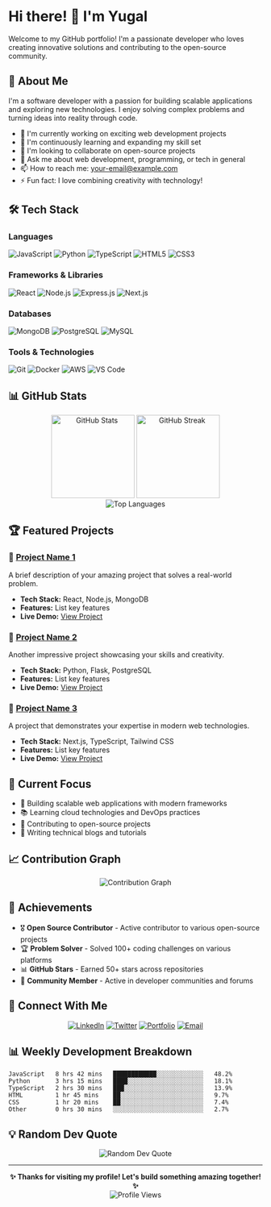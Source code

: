 # Hi there! 👋 I'm Yugal

Welcome to my GitHub portfolio! I'm a passionate developer who loves creating innovative solutions and contributing to the open-source community.

## 🚀 About Me

I'm a software developer with a passion for building scalable applications and exploring new technologies. I enjoy solving complex problems and turning ideas into reality through code.

- 🔭 I'm currently working on exciting web development projects
- 🌱 I'm continuously learning and expanding my skill set
- 👯 I'm looking to collaborate on open-source projects
- 💬 Ask me about web development, programming, or tech in general
- 📫 How to reach me: [your-email@example.com](mailto:your-email@example.com)
- ⚡ Fun fact: I love combining creativity with technology!

## 🛠️ Tech Stack

### Languages
![JavaScript](https://img.shields.io/badge/JavaScript-F7DF1E?style=for-the-badge&logo=javascript&logoColor=black)
![Python](https://img.shields.io/badge/Python-3776AB?style=for-the-badge&logo=python&logoColor=white)
![TypeScript](https://img.shields.io/badge/TypeScript-007ACC?style=for-the-badge&logo=typescript&logoColor=white)
![HTML5](https://img.shields.io/badge/HTML5-E34F26?style=for-the-badge&logo=html5&logoColor=white)
![CSS3](https://img.shields.io/badge/CSS3-1572B6?style=for-the-badge&logo=css3&logoColor=white)

### Frameworks & Libraries
![React](https://img.shields.io/badge/React-20232A?style=for-the-badge&logo=react&logoColor=61DAFB)
![Node.js](https://img.shields.io/badge/Node.js-43853D?style=for-the-badge&logo=node.js&logoColor=white)
![Express.js](https://img.shields.io/badge/Express.js-404D59?style=for-the-badge)
![Next.js](https://img.shields.io/badge/Next.js-000000?style=for-the-badge&logo=next.js&logoColor=white)

### Databases
![MongoDB](https://img.shields.io/badge/MongoDB-4EA94B?style=for-the-badge&logo=mongodb&logoColor=white)
![PostgreSQL](https://img.shields.io/badge/PostgreSQL-316192?style=for-the-badge&logo=postgresql&logoColor=white)
![MySQL](https://img.shields.io/badge/MySQL-00000F?style=for-the-badge&logo=mysql&logoColor=white)

### Tools & Technologies
![Git](https://img.shields.io/badge/Git-F05032?style=for-the-badge&logo=git&logoColor=white)
![Docker](https://img.shields.io/badge/Docker-2496ED?style=for-the-badge&logo=docker&logoColor=white)
![AWS](https://img.shields.io/badge/AWS-232F3E?style=for-the-badge&logo=amazon-aws&logoColor=white)
![VS Code](https://img.shields.io/badge/VS_Code-007ACC?style=for-the-badge&logo=visual-studio-code&logoColor=white)

## 📊 GitHub Stats

<div align="center">
  <img src="https://github-readme-stats.vercel.app/api?username=yugal19&show_icons=true&theme=radical&hide_border=true&count_private=true" alt="GitHub Stats" height="165">
  <img src="https://github-readme-streak-stats.herokuapp.com/?user=yugal19&theme=radical&hide_border=true" alt="GitHub Streak" height="165">
</div>

<div align="center">
  <img src="https://github-readme-stats.vercel.app/api/top-langs/?username=yugal19&theme=radical&hide_border=true&layout=compact" alt="Top Languages">
</div>

## 🏆 Featured Projects

### 🌟 [Project Name 1](https://github.com/yugal19/project-1)
A brief description of your amazing project that solves a real-world problem.
- **Tech Stack:** React, Node.js, MongoDB
- **Features:** List key features
- **Live Demo:** [View Project](https://your-project-url.com)

### 🌟 [Project Name 2](https://github.com/yugal19/project-2)
Another impressive project showcasing your skills and creativity.
- **Tech Stack:** Python, Flask, PostgreSQL
- **Features:** List key features
- **Live Demo:** [View Project](https://your-project-url.com)

### 🌟 [Project Name 3](https://github.com/yugal19/project-3)
A project that demonstrates your expertise in modern web technologies.
- **Tech Stack:** Next.js, TypeScript, Tailwind CSS
- **Features:** List key features
- **Live Demo:** [View Project](https://your-project-url.com)

## 🎯 Current Focus

- 🔨 Building scalable web applications with modern frameworks
- 📚 Learning cloud technologies and DevOps practices
- 🤝 Contributing to open-source projects
- 📝 Writing technical blogs and tutorials

## 📈 Contribution Graph

<div align="center">
  <img src="https://github-readme-activity-graph.vercel.app/graph?username=yugal19&theme=react-dark&hide_border=true&area=true" alt="Contribution Graph">
</div>

## 🏅 Achievements

- 🎖️ **Open Source Contributor** - Active contributor to various open-source projects
- 🏆 **Problem Solver** - Solved 100+ coding challenges on various platforms
- 📊 **GitHub Stars** - Earned 50+ stars across repositories
- 🌟 **Community Member** - Active in developer communities and forums

## 🤝 Connect With Me

<div align="center">
  
[![LinkedIn](https://img.shields.io/badge/LinkedIn-0077B5?style=for-the-badge&logo=linkedin&logoColor=white)](https://linkedin.com/in/your-profile)
[![Twitter](https://img.shields.io/badge/Twitter-1DA1F2?style=for-the-badge&logo=twitter&logoColor=white)](https://twitter.com/your-handle)
[![Portfolio](https://img.shields.io/badge/Portfolio-FF5722?style=for-the-badge&logo=google-chrome&logoColor=white)](https://yugal19.github.io)
[![Email](https://img.shields.io/badge/Email-D14836?style=for-the-badge&logo=gmail&logoColor=white)](mailto:your-email@example.com)

</div>

## 📊 Weekly Development Breakdown

```text
JavaScript   8 hrs 42 mins   ████████████░░░░░░░░░░░░░   48.2%
Python       3 hrs 15 mins   ████░░░░░░░░░░░░░░░░░░░░░   18.1%
TypeScript   2 hrs 30 mins   ███░░░░░░░░░░░░░░░░░░░░░░   13.9%
HTML         1 hr 45 mins    ██░░░░░░░░░░░░░░░░░░░░░░░   9.7%
CSS          1 hr 20 mins    ██░░░░░░░░░░░░░░░░░░░░░░░   7.4%
Other        0 hrs 30 mins   ░░░░░░░░░░░░░░░░░░░░░░░░░   2.7%
```

## 💡 Random Dev Quote

<div align="center">
  <img src="https://quotes-github-readme.vercel.app/api?type=horizontal&theme=radical" alt="Random Dev Quote">
</div>

---

<div align="center">
  <b>✨ Thanks for visiting my profile! Let's build something amazing together! ✨</b>
</div>

<div align="center">
  <img src="https://komarev.com/ghpvc/?username=yugal19&color=blueviolet&style=flat-square&label=Profile+Views" alt="Profile Views">
</div>
